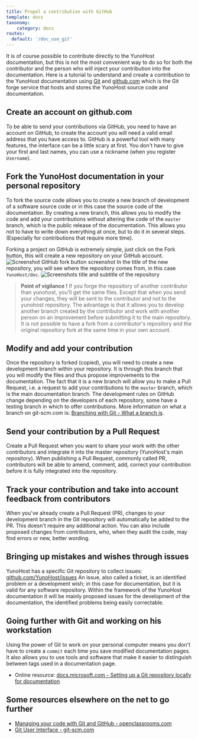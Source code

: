 ```yaml
---
title: Propel a contribution with GitHub
template: docs
taxonomy:
    category: docs
routes:
  default: '/doc_use_git'
---
```


It is of course possible to contribute directly to the YunoHost documentation, but this is not the most convenient way to do so for both the contributor and the person who will inject your contribution into the documentation. Here is a tutorial to understand and create a contribution to the YunoHost documentation using [Git](https://git-scm.com/) and [github.com](http://github.com/) which is the Git forge service that hosts and stores the YunoHost source code and documentation.

## Create an account on github.com
To be able to send your contributions via GitHub, you need to have an account on GitHub, to create the account you will need a valid email address that you have access to. GitHub is a powerful tool with many features, the interface can be a little scary at first.
You don't have to give your first and last names, you can use a nickname (when you register `Username`).

## Fork the YunoHost documentation in your personal repository
To fork the source code allows you to create a new branch of development of a software source code or in this case the source code of the documentation. By creating a new branch, this allows you to modify the code and add your contributions without altering the code of the `master` branch, which is the public release of the documentation. This allows you not to have to write down everything at once, but to do it in several steps. (Especially for contributions that require more time).

Forking a project on GitHub is extremely simple, just click on the Fork button, this will create a new repository on your GitHub account.
![Screenshot GitHub fork button screenshot](/images/dug_fork.png)
In the title of the new repository, you will see where the repository comes from, in this case `YunoHost/doc`.
![Screenshots title and subtitle of the repository](/images/dug_fork_source.png)

> **Point of vigilance !**
> If you forge the repository of another contributor than yunohost, you'll get the same files. Except that when you send your changes, they will be sent to the contributor and not to the yunohost repository. The advantage is that it allows you to develop another branch created by the contributor and work with another person on an improvement before submitting it to the main repository.
> It is not possible to have a fork from a contributor's repository and the original repository fork at the same time in your own account.

## Modify and add your contribution
Once the repository is forked (copied), you will need to create a new development branch within your repository. It is through this branch that you will modify the files and thus propose improvements to the documentation. The fact that it is a new branch will allow you to make a Pull Request, i.e. a request to add your contributions to the `master` branch, which is the main documentation branch. The development rules on GitHub change depending on the developers of each repository, some have a testing branch in which to offer contributions.
More information on what a branch on git-scm.com is: [Branching with Git - What a branch is](https://git-scm.com/book/fr/v1/Les-branches-avec-Git-Ce-qu-est-une-branche).

## Send your contribution by a Pull Request
Create a Pull Request when you want to share your work with the other contributors and integrate it into the master repository (YunoHost's main repository). When publishing a Pull Request, commonly called PR, contributors will be able to amend, comment, add, correct your contribution before it is fully integrated into the repository.

## Track your contribution and take into account feedback from contributors
When you've already create a Pull Request (PR), changes to your development branch in the Git repository will automatically be added to the PR. This doesn't require any additional action. You can also include proposed changes from contributors, who, when they audit the code, may find errors or new, better wording.

## Bringing up mistakes and wishes through issues
YunoHost has a specific Git repository to collect issues: [github.com/YunoHost/issues](https://github.com/YunoHost/issues)
An issue, also called a ticket, is an identified problem or a development wish; in this case for documentation, but it is valid for any software repository. Within the framework of the YunoHost documentation it will be mainly proposed issues for the development of the documentation, the identified problems being easily correctable.

## Going further with Git and working on his workstation
Using the power of Git to work on your personal computer means you don't have to create a `commit` each time you save modified documentation pages. It also allows you to use tools and software that make it easier to distinguish between tags used in a documentation page.

- Online resource: [docs.microsoft.com - Setting up a Git repository locally for documentation](https://docs.microsoft.com/fr-fr/contribute/get-started-setup-local)

## Some resources elsewhere on the net to go further
 - [Managing your code with Git and GitHub - openclassrooms.com](https://openclassrooms.com/fr/courses/2342361-gerez-votre-code-avec-git-et-github)
 - [Git User Interface - git-scm.com](https://git-scm.com/download/gui/linux)
